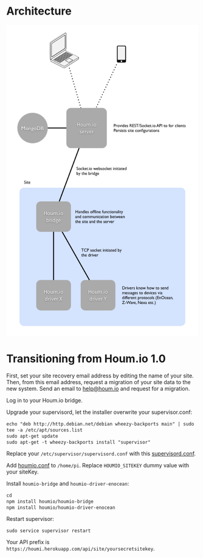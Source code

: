 # Architecture

![Arrows and boxes](architecture.png)

# Transitioning from Houm.io 1.0

First, set your site recovery email address by editing the name of your site. Then, from this email address, request a migration of your site data to the new system. Send an email to help@houm.io and request for a migration.

Log in to your Houm.io bridge.

Upgrade your supervisord, let the installer overwrite your supervisor.conf:

    echo "deb http://http.debian.net/debian wheezy-backports main" | sudo tee -a /etc/apt/sources.list
    sudo apt-get update
    sudo apt-get -t wheezy-backports install "supervisor"

Replace your `/etc/supervisor/supervisord.conf` with this [supervisord.conf](supervisord.conf).

Add [houmio.conf](houmio.conf) to `/home/pi`. Replace `HOUMIO_SITEKEY` dummy value with your siteKey.

Install `houmio-bridge` and `houmio-driver-enocean`:

    cd
    npm install houmio/houmio-bridge
    npm install houmio/houmio-driver-enocean

Restart supervisor:

    sudo service supervisor restart

Your API prefix is `https://houmi.herokuapp.com/api/site/yoursecretsitekey`.